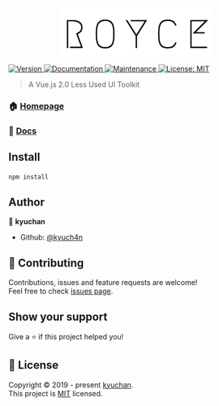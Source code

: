 <p align="center">
  <img src="./assets/logo.png">
</p>

<p>
  <a href="https://www.npmjs.com/package/royce-ui" target="_blank">
    <img alt="Version" src="https://img.shields.io/npm/v/royce-ui.svg">
  </a>
  <a href="https://github.com/kyuch4n/royce-ui#readme" target="_blank">
    <img alt="Documentation" src="https://img.shields.io/badge/documentation-yes-brightgreen.svg" />
  </a>
  <a href="https://github.com/kyuch4n/royce-ui/graphs/commit-activity" target="_blank">
    <img alt="Maintenance" src="https://img.shields.io/badge/Maintained%3F-yes-green.svg" />
  </a>
  <a href="https://github.com/kyuch4n/royce-ui/blob/master/LICENSE" target="_blank">
    <img alt="License: MIT" src="https://img.shields.io/badge/License-MIT-yellow.svg" />
  </a>
</p>

> A Vue.js 2.0 Less Used UI Toolkit

### 🏠 [Homepage](https://github.com/kyuch4n/royce-ui#readme)
### 📖 [Docs](http://x.kyuchan.cn/royce-ui/)

## Install

```sh
npm install
```

## Author

👤 **kyuchan**

* Github: [@kyuch4n](https://github.com/kyuch4n)

## 🤝 Contributing

Contributions, issues and feature requests are welcome!<br />Feel free to check [issues page](https://github.com/kyuch4n/royce-ui/issues).

## Show your support

Give a ⭐️ if this project helped you!

## 📝 License

Copyright © 2019 - present [kyuchan](https://github.com/kyuch4n).<br />
This project is [MIT](https://github.com/kyuch4n/royce-ui/blob/master/LICENSE) licensed.